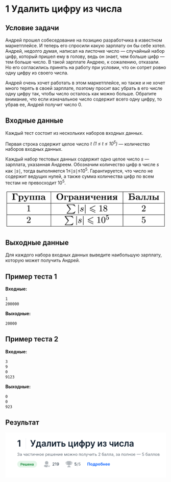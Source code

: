 # 1 Удалить цифру из числа

## Условие задачи
Андрей прошел собеседование на позицию разработчика в известном маркетплейсе. И теперь его спросили какую зарплату он бы себе хотел.
Андрей, недолго думая, написал на листочке число — случайный набор цифр, который пришел ему в голову, ведь он знает, чем больше цифр — тем больше число.
В такой зарплате Андрею, к сожалению, отказали. Но его согласились принять на работу при условии, что он сотрет ровно одну цифру из своего числа.

Андрей очень хочет работать в этом маркетплейсе, но также и не хочет много терять в своей зарплате, поэтому просит вас убрать в его числе одну цифру
так, чтобы число осталось как можно больше. Обратите внимание, что если изначальное число содержит всего одну цифру, то убрав ее, Андрей получит число 0.

## Входные данные

Каждый тест состоит из нескольких наборов входных данных.

Первая строка содержит целое число *t (1 ≤ t ≤ 10<sup>5</sup>)* — количество наборов входных данных.

Каждый набор тестовых данных содержит одно целое число *s* — зарплата, указанная Андреем.
Обозначим количество цифр в числе *s* как ∣*s*∣, тогда выполняется 1≤∣*s*∣≤10<sup>5</sup>.
Гарантируется, что число не содержит ведущих нулей, а также сумма количества цифр по всем тестам не превосходит 10<sup>5</sup>.

 ![Таблица](remove-digit.png "Таблица")

## Выходные данные
Для каждого набора входных данных выведите наибольшую зарплату, которую может получить Андрей.

## Пример теста 1
**Входные:**
```
1
200000
```
**Выходные:**
```
20000
```

## Пример теста 2
**Входные:**
```
3
9
0
9123
```
**Выходные:**
```
0
0
923
```

## Результат
 ![Результат задачи](result.png "Результат задачи")
